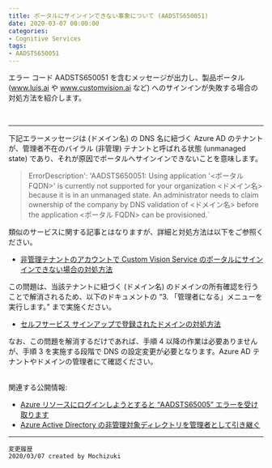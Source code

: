 ```yaml
---
title: ポータルにサインインできない事象について (AADSTS650051)
date: 2020-03-07 00:00:00
categories:
- Cognitive Services
tags:
- AADSTS650051
---
```

エラー コード AADSTS650051 を含むメッセージが出力し、製品ポータル (www.luis.ai や www.customvision.ai など) へのサインインが失敗する場合の対処方法を紹介します。
<!-- more -->
<br>

***
下記エラーメッセージは (ドメイン名) の DNS 名に紐づく Azure AD のテナントが、管理者不在のバイラル (非管理) テナントと呼ばれる状態 (unmanaged state) であり、それが原因でポータルへサインインできないことを意味します。  

> ErrorDescription': 'AADSTS650051: Using application '<ポータル FQDN>' is currently not supported for your organization <ドメイン名> because it is in an unmanaged state. An administrator needs to claim ownership of the company by DNS validation of <ドメイン名> before the application <ポータル FQDN> can be provisioned.`

類似のサービスに関する記事とはなりますが、詳細と対処方法は以下をご参照ください。  

- [非管理テナントのアカウントで Custom Vision Service のポータルにサインインできない場合の対処方法](https://docs.microsoft.com/ja-jp/archive/blogs/jpcognitiveblog/cannot-signin-custom-vision-service-portal)

この問題は、当該テナントに紐づく (ドメイン名) のドメインの所有確認を行うことで解消されるため、以下のドキュメントの “3. 「管理者になる」メニューを実行します。” まで実施ください。  

- [セルフサービス サインアップで登録されたドメインの対処方法](https://docs.microsoft.com/ja-jp/archive/blogs/exchangeteamjp/domain-registered-by-self-service-sign-up)

なお、この問題を解消するだけであれば、手順 4 以降の作業は必要ありませんが、手順 3 を実施する段階で DNS の設定変更が必要となります。Azure AD テナントやドメインの管理者にて確認ください。  
<br>

関連する公開情報:
- [Azure リソースにログインしようとすると “AADSTS65005” エラーを受け取ります](https://docs.microsoft.com/ja-jp/azure/active-directory/b2b/troubleshoot#you-receive-an-aadsts65005-error-when-you-try-to-log-in-to-an-azure-resource)
- [Azure Active Directory の非管理対象ディレクトリを管理者として引き継ぐ](https://docs.microsoft.com/ja-jp/azure/active-directory/users-groups-roles/domains-admin-takeover)
***
`変更履歴`  
`2020/03/07 created by Mochizuki`  